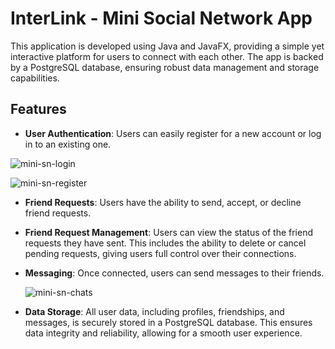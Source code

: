 # InterLink - Mini Social Network App
This application is developed using Java and JavaFX, providing a simple yet interactive platform for users to connect with each other. The app is backed by a PostgreSQL database, ensuring robust data management and storage capabilities.

## Features
- **User Authentication**: Users can easily register for a new account or log in to an existing one.

![mini-sn-login](https://github.com/Alexandra2802/SocialNetwork/assets/76787341/6e068395-81be-4f5a-b007-05712662df73)

![mini-sn-register](https://github.com/Alexandra2802/SocialNetwork/assets/76787341/31d0aae0-3dfe-41fd-b414-325ab1984228)

- **Friend Requests**: Users have the ability to send, accept, or decline friend requests.
- **Friend Request Management**: Users can view the status of the friend requests they have sent. This includes the ability to delete or cancel pending requests, giving users full control over their connections.
  
- **Messaging**: Once connected, users can send messages to their friends.

  ![mini-sn-chats](https://github.com/Alexandra2802/SocialNetwork/assets/76787341/a04c4d71-b367-406e-9614-0fac3c1211e4)

- **Data Storage**: All user data, including profiles, friendships, and messages, is securely stored in a PostgreSQL database. This ensures data integrity and reliability, allowing for a smooth user experience.
